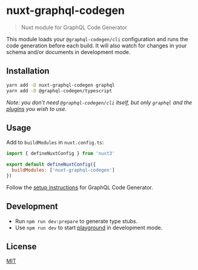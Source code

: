 # nuxt-graphql-codegen

> Nuxt module for GraphQL Code Generator

This module loads your `@graphql-codegen/cli` configuration and runs the code generation before each build. It will also watch for changes in your schema and/or documents in development mode.

## Installation

```sh
yarn add -D nuxt-graphql-codegen graphql
yarn add -D @graphql-codegen/typescript
```

_Note: you don't need `@graphql-codegen/cli` itself, but only `graphql` and the [plugins](https://www.graphql-code-generator.com/plugins) you wish to use._

## Usage

Add to `buildModules` in `nuxt.config.ts`:

```js
import { defineNuxtConfig } from 'nuxt3'

export default defineNuxtConfig({
  buildModules: ['nuxt-graphql-codegen']
})
```

Follow the [setup instructions](https://www.graphql-code-generator.com/docs/getting-started/installation#setup) for GraphQL Code Generator.

## Development

- Run `npm run dev:prepare` to generate type stubs.
- Use `npm run dev` to start [playground](./playground) in development mode.

## License

[MIT](http://opensource.org/licenses/MIT)
